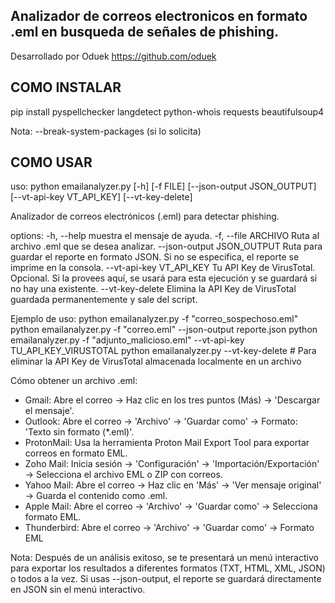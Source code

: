 ## Analizador de correos electronicos en formato .eml en busqueda de señales de phishing.

 Desarrollado por Oduek 
 https://github.com/oduek 

## COMO INSTALAR

pip install pyspellchecker langdetect python-whois requests beautifulsoup4

Nota: --break-system-packages (si lo solicita)

## COMO USAR

uso: python emailanalyzer.py [-h] [-f FILE] [--json-output JSON_OUTPUT] [--vt-api-key VT_API_KEY] [--vt-key-delete]

Analizador de correos electrónicos (.eml) para detectar phishing.

options:
  -h, --help           muestra el mensaje de ayuda.
  -f, --file ARCHIVO       Ruta al archivo .eml que se desea analizar.
  --json-output JSON_OUTPUT
                        Ruta para guardar el reporte en formato JSON. Si no se especifica, el reporte se imprime en la consola.
  --vt-api-key VT_API_KEY
                        Tu API Key de VirusTotal. Opcional. Si la provees aquí, se usará para esta ejecución y se guardará si no hay una existente.
  --vt-key-delete       Elimina la API Key de VirusTotal guardada permanentemente y sale del script.

Ejemplo de uso:
  python emailanalyzer.py -f "correo_sospechoso.eml"
  python emailanalyzer.py -f "correo.eml" --json-output reporte.json
  python emailanalyzer.py -f "adjunto_malicioso.eml" --vt-api-key TU_API_KEY_VIRUSTOTAL
  python emailanalyzer.py --vt-key-delete # Para eliminar la API Key de VirusTotal almacenada localmente en un archivo

Cómo obtener un archivo .eml:
  - Gmail: Abre el correo -> Haz clic en los tres puntos (Más) -> 'Descargar el mensaje'.
  - Outlook: Abre el correo -> 'Archivo' -> 'Guardar como' -> Formato: 'Texto sin formato (*.eml)'.
  - ProtonMail: Usa la herramienta Proton Mail Export Tool para exportar correos en formato EML.
  - Zoho Mail: Inicia sesión -> 'Configuración' -> 'Importación/Exportación' -> Selecciona el archivo EML o ZIP con correos.
  - Yahoo Mail: Abre el correo -> Haz clic en 'Más' -> 'Ver mensaje original' -> Guarda el contenido como .eml.
  - Apple Mail: Abre el correo -> 'Archivo' -> 'Guardar como' -> Selecciona formato EML.
  - Thunderbird: Abre el correo -> 'Archivo' -> 'Guardar como' -> Formato EML

Nota: Después de un análisis exitoso, se te presentará un menú interactivo para exportar
      los resultados a diferentes formatos (TXT, HTML, XML, JSON) o todos a la vez. Si usas
      --json-output, el reporte se guardará directamente en JSON sin el menú interactivo.
